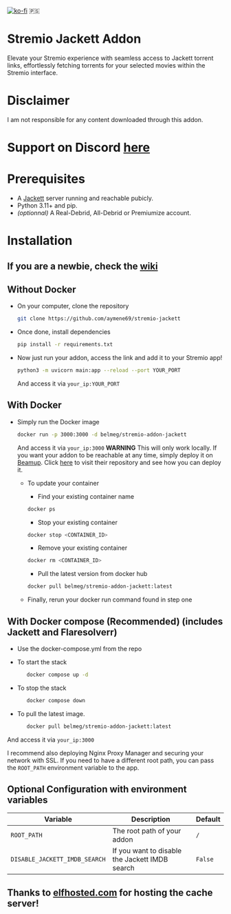 [![ko-fi](https://ko-fi.com/img/githubbutton_sm.svg)](https://ko-fi.com/P5P2TUSN3)
🇵🇸
# Stremio Jackett Addon

Elevate your Stremio experience with seamless access to Jackett torrent links, effortlessly fetching torrents for your
selected movies within the Stremio interface.

# Disclaimer

I am not responsible for any content downloaded through this addon.

# Support on Discord [here](https://discord.gg/7yZ5PzaPYb)

# Prerequisites

- A [Jackett](https://github.com/Jackett/Jackett) server running and reachable pubicly.
- Python 3.11+ and pip.
- *(optionnal)* A Real-Debrid, All-Debrid or Premiumize account.

# Installation

## If you are a newbie, check the [wiki](https://github.com/aymene69/stremio-jackett/wiki)

## Without Docker

- On your computer, clone the repository
    ```sh
    git clone https://github.com/aymene69/stremio-jackett
    ```
- Once done, install dependencies
    ```sh
    pip install -r requirements.txt
    ````
- Now just run your addon, access the link and add it to your Stremio app!
    ```sh
    python3 -m uvicorn main:app --reload --port YOUR_PORT
    ````
  And access it via `your_ip:YOUR_PORT`

## With Docker

- Simply run the Docker image
    ```sh
    docker run -p 3000:3000 -d belmeg/stremio-addon-jackett
    ```
  And access it via `your_ip:3000`
  **WARNING** This will only work locally. If you want your addon to be reachable at any time, simply deploy it
  on [Beamup](https://github.com/Stremio/stremio-beamup-cli).
  Click [here](https://github.com/Stremio/stremio-beamup-cli) to visit their repository and see how you can deploy it.

    - To update your container

        - Find your existing container name
      ```sh
      docker ps
      ```

        - Stop your existing container
      ```sh
      docker stop <CONTAINER_ID>
      ```

        - Remove your existing container
      ```sh
      docker rm <CONTAINER_ID>
      ```

        - Pull the latest version from docker hub
      ```sh
      docker pull belmeg/stremio-addon-jackett:latest
      ```

    - Finally, rerun your docker run command found in step one

## With Docker compose (Recommended) (includes Jackett and Flaresolverr)

- Use the docker-compose.yml from the repo

- To start the stack

   ```sh
      docker compose up -d
   ```

- To stop the stack

   ```sh
      docker compose down
   ```

- To pull the latest image.

   ```sh
      docker pull belmeg/stremio-addon-jackett:latest
   ```

And access it via `your_ip:3000`

I recommend also deploying Nginx Proxy Manager and securing your network with SSL.
If you need to have a different root path, you can pass the `ROOT_PATH` environment variable to the app.

## Optional Configuration with environment variables

| Variable                      | Description                                    | Default |
|-------------------------------|------------------------------------------------|---------|
| `ROOT_PATH`                   | The root path of your addon                    | `/`     |
| `DISABLE_JACKETT_IMDB_SEARCH` | If you want to disable the Jackett IMDB search | `False` |

## Thanks to [elfhosted.com](https://elfhosted.com) for hosting the cache server!
